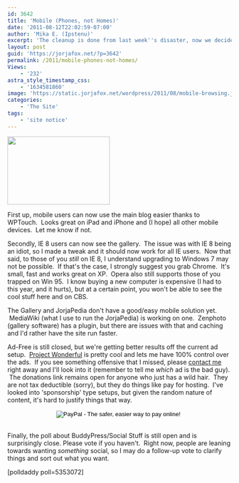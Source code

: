```yaml
---
id: 3642
title: 'Mobile (Phones, not Homes)'
date: '2011-08-12T22:02:59-07:00'
author: 'Mika E. (Ipstenu)'
excerpt: 'The cleanup is done from last week''s disaster, now we decide where to go!'
layout: post
guid: 'https://jorjafox.net/?p=3642'
permalink: /2011/mobile-phones-not-homes/
Views:
    - '232'
astra_style_timestamp_css:
    - '1634581860'
image: 'https://static.jorjafox.net/wordpress/2011/08/mobile-browsing.jpg'
categories:
    - 'The Site'
tags:
    - 'site notice'
---
```


<img class="aligncenter size-medium wp-image-3643" title="mobile-browsing" src="//static.jorjafox.net/wordpress/2011/08/mobile-browsing-230x153.jpg" alt="" width="230" height="153" />

First up, mobile users can now use the main blog easier thanks to WPTouch.  Looks great on iPad and iPhone and (I hope) all other mobile devices.  Let me know if not.

Secondly, IE 8 users can now see the gallery.  The issue was with IE 8 being an idiot, so I made a tweak and it should now work for all IE users.  Now that said, to those of you <em>still</em> on IE 8, I understand upgrading to Windows 7 may not be possible.  If that's the case, I strongly suggest you grab Chrome.  It's small, fast and works great on XP.  Opera also still supports those of you trapped on Win 95.  I know buying a new computer is expensive (I had to this year, and it hurts), but at a certain point, you won't be able to see the cool stuff here and on CBS.

The Gallery and JorjaPedia don't have a good/easy mobile solution yet.  MediaWiki (what I use to run the JorjaPedia) is working on one.  Zenphoto (gallery software) has a plugin, but there are issues with that and caching and I'd rather have the site run faster.

Ad-Free is still closed, but we're getting better results off the current ad setup.  <a href="https://www.projectwonderful.com/">Project Wonderful</a> is pretty cool and lets me have 100% control over the ads.  If you see something offensive that I missed, please <a title="Contact JFO" href="https://jorjafox.net/contact/">contact me</a> right away and I'll look into it (remember to tell me <em>which</em> ad is the bad guy).  The donations link remains open for anyone who just has a wild hair.  They are not tax deductible (sorry), but they do things like pay for hosting.  I've looked into 'sponsorship' type setups, but given the random nature of content, it's hard to justify things that way.

<center>
<form action="https://www.paypal.com/cgi-bin/webscr" method="post"><input type="hidden" name="cmd" value="_s-xclick" /> <input type="hidden" name="hosted_button_id" value="TUHCMTMXAK5VW" /> <input type="image" name="submit" src="https://www.paypal.com/en_US/i/btn/btn_donateCC_LG.gif" alt="PayPal - The safer, easier way to pay online!" /> <img src="https://www.paypalobjects.com/en_US/i/scr/pixel.gif" alt="" width="1" height="1" border="0" /></form>&nbsp;

</center>Finally, the poll about BuddyPress/Social Stuff is still open and is surprisingly close. Please vote if you haven't.  Right now, people are leaning towards wanting <em>something</em> social, so I may do a follow-up vote to clarify things and sort out what you want.

[polldaddy poll=5353072]